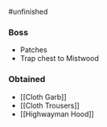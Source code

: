 #unfinished 
### Boss
- Patches
- Trap chest to Mistwood
### Obtained
- [[Cloth Garb]]
- [[Cloth Trousers]]
- [[Highwayman Hood]]